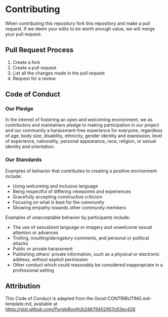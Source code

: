 # Contributing
When contributing this repository fork this repository and make a pull request. If we deem your edits to be worth enough value, we will merge your pull request.

## Pull Request Process
1.  Create a fork
2.  Create a pull request
3.  List all the changes made in the pull request
4.  Request for a review

## Code of Conduct
### Our Pledge
In the interest of fostering an open and welcoming environment, we as contributors and maintainers pledge to making participation in our project and our community a harassment-free experience for everyone, regardless of age, body size, disability, ethnicity, gender identity and expression, level of experience, nationality, personal appearance, race, religion, or sexual identity and orientation.

### Our Standards
Examples of behavior that contributes to creating a positive environment include:

* Using welcoming and inclusive language
* Being respectful of differing viewpoints and experiences
* Gracefully accepting constructive criticism
* Focusing on what is best for the community
* Showing empathy towards other community members

Examples of unacceptable behavior by participants include:

* The use of sexualized language or imagery and unwelcome sexual attention or advances
* Trolling, insulting/derogatory comments, and personal or political attacks
* Public or private harassment
* Publishing others' private information, such as a physical or electronic address, without explicit permission
* Other conduct which could reasonably be considered inappropriate in a professional setting




## Attribution
This Code of Conduct is adapted from the Good-CONTRIBUTING.md-template.md, available at https://gist.github.com/PurpleBooth/b24679402957c63ec426
